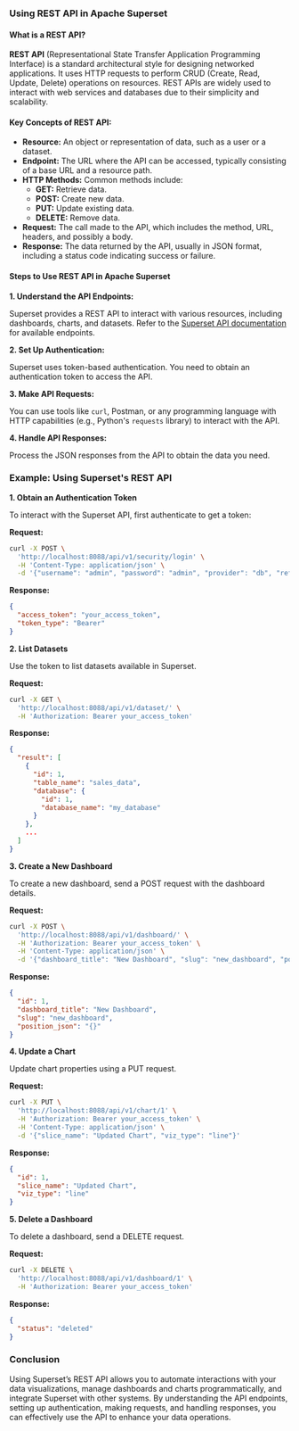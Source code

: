 ### Using REST API in Apache Superset

#### **What is a REST API?**

**REST API** (Representational State Transfer Application Programming Interface) is a standard architectural style for designing networked applications. It uses HTTP requests to perform CRUD (Create, Read, Update, Delete) operations on resources. REST APIs are widely used to interact with web services and databases due to their simplicity and scalability.

#### **Key Concepts of REST API:**

- **Resource:** An object or representation of data, such as a user or a dataset.
- **Endpoint:** The URL where the API can be accessed, typically consisting of a base URL and a resource path.
- **HTTP Methods:** Common methods include:
  - **GET:** Retrieve data.
  - **POST:** Create new data.
  - **PUT:** Update existing data.
  - **DELETE:** Remove data.
- **Request:** The call made to the API, which includes the method, URL, headers, and possibly a body.
- **Response:** The data returned by the API, usually in JSON format, including a status code indicating success or failure.

#### **Steps to Use REST API in Apache Superset**

**1. Understand the API Endpoints:**

Superset provides a REST API to interact with various resources, including dashboards, charts, and datasets. Refer to the [Superset API documentation](https://superset.apache.org/docs/rest-api) for available endpoints.

**2. Set Up Authentication:**

Superset uses token-based authentication. You need to obtain an authentication token to access the API.

**3. Make API Requests:**

You can use tools like `curl`, Postman, or any programming language with HTTP capabilities (e.g., Python's `requests` library) to interact with the API.

**4. Handle API Responses:**

Process the JSON responses from the API to obtain the data you need.

### **Example: Using Superset's REST API**

**1. Obtain an Authentication Token**

To interact with the Superset API, first authenticate to get a token:

**Request:**

```bash
curl -X POST \
  'http://localhost:8088/api/v1/security/login' \
  -H 'Content-Type: application/json' \
  -d '{"username": "admin", "password": "admin", "provider": "db", "refresh": true}'
```

**Response:**

```json
{
  "access_token": "your_access_token",
  "token_type": "Bearer"
}
```

**2. List Datasets**

Use the token to list datasets available in Superset.

**Request:**

```bash
curl -X GET \
  'http://localhost:8088/api/v1/dataset/' \
  -H 'Authorization: Bearer your_access_token'
```

**Response:**

```json
{
  "result": [
    {
      "id": 1,
      "table_name": "sales_data",
      "database": {
        "id": 1,
        "database_name": "my_database"
      }
    },
    ...
  ]
}
```

**3. Create a New Dashboard**

To create a new dashboard, send a POST request with the dashboard details.

**Request:**

```bash
curl -X POST \
  'http://localhost:8088/api/v1/dashboard/' \
  -H 'Authorization: Bearer your_access_token' \
  -H 'Content-Type: application/json' \
  -d '{"dashboard_title": "New Dashboard", "slug": "new_dashboard", "position_json": "{}"}'
```

**Response:**

```json
{
  "id": 1,
  "dashboard_title": "New Dashboard",
  "slug": "new_dashboard",
  "position_json": "{}"
}
```

**4. Update a Chart**

Update chart properties using a PUT request.

**Request:**

```bash
curl -X PUT \
  'http://localhost:8088/api/v1/chart/1' \
  -H 'Authorization: Bearer your_access_token' \
  -H 'Content-Type: application/json' \
  -d '{"slice_name": "Updated Chart", "viz_type": "line"}'
```

**Response:**

```json
{
  "id": 1,
  "slice_name": "Updated Chart",
  "viz_type": "line"
}
```

**5. Delete a Dashboard**

To delete a dashboard, send a DELETE request.

**Request:**

```bash
curl -X DELETE \
  'http://localhost:8088/api/v1/dashboard/1' \
  -H 'Authorization: Bearer your_access_token'
```

**Response:**

```json
{
  "status": "deleted"
}
```

### **Conclusion**

Using Superset’s REST API allows you to automate interactions with your data visualizations, manage dashboards and charts programmatically, and integrate Superset with other systems. By understanding the API endpoints, setting up authentication, making requests, and handling responses, you can effectively use the API to enhance your data operations.